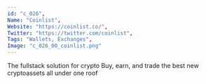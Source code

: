 ```yaml
--- 
id: "c_026", 
Name: "Coinlist", 
Website: "https://coinlist.co/", 
Twitter: "https://twitter.com/coinlist", 
Tags: "Wallets, Exchanges", 
Image: "c_026_00_coinlist.png" 
--- 
```

<!--lang:en--> 
The fullstack solution for crypto Buy, earn, and trade the best new cryptoassets all under one roof
<!--lang:es--] 
La solución fullstack para criptomonedas Compre, gane e intercambie los mejores criptoactivos nuevos, todo bajo un mismo techo
<!--lang:de--] 
Die Fullstack-Lösung für Krypto Kaufen, verdienen und handeln Sie die besten neuen Kryptoassets unter einem Dach
<!--lang:fr--] 
La solution complète pour la cryptographie Achetez, gagnez et échangez les meilleurs nouveaux cryptoactifs sous un même toit
<!--lang:pl--] 
Pełne rozwiązanie dla kryptowalut Kupuj, zarabiaj i handluj najlepszymi nowymi kryptoaktywami pod jednym dachem
<!--lang:uk--] 
Повноцінне рішення для крипто Купуйте, заробляйте та торгуйте найкращими новими криптоактивами під одним дахом
[!--lang:*--> 
